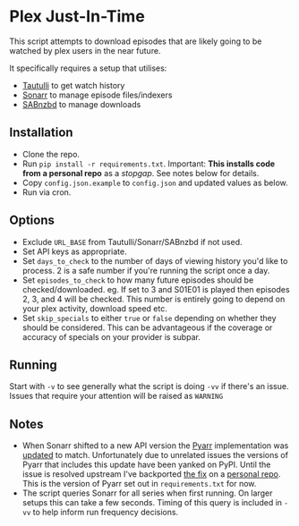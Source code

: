 # Plex Just-In-Time

This script attempts to download episodes that are likely going to be watched by plex users in the near future.

It specifically requires a setup that utilises:
* [Tautulli](https://github.com/Tautulli/Tautulli) to get watch history
* [Sonarr](https://github.com/Sonarr/Sonarr) to manage episode files/indexers
* [SABnzbd](https://github.com/sabnzbd/sabnzbd) to manage downloads

## Installation

* Clone the repo.
* Run `pip install -r requirements.txt`. Important: **This installs code from a personal repo** as a _stopgap_. See notes below for details.
* Copy `config.json.example` to `config.json` and updated values as below.
* Run via cron.

## Options

* Exclude `URL_BASE` from Tautulli/Sonarr/SABnzbd if not used.
* Set API keys as appropriate.
* Set `days_to_check` to the number of days of viewing history you'd like to process. 2 is a safe number if you're running the script once a day.
* Set `episodes_to_check` to how many future episodes should be checked/downloaded. eg. If set to 3 and S01E01 is played then episodes 2, 3, and 4 will be checked. This number is entirely going to depend on your plex activity, download speed etc.
* Set `skip_specials` to either `true` or `false` depending on whether they should be considered. This can be advantageous if the coverage or accuracy of specials on your provider is subpar.

## Running

Start with `-v` to see generally what the script is doing `-vv` if there's an issue. Issues that require your attention will be raised as `WARNING`

## Notes

* When Sonarr shifted to a new API version the [Pyarr](https://github.com/totaldebug/pyarr) implementation was [updated](https://github.com/totaldebug/pyarr/issues/108) to match. Unfortunately due to unrelated issues the versions of Pyarr that includes this update have been yanked on PyPI. Until the issue is resolved upstream I've backported [the fix](https://github.com/totaldebug/pyarr/compare/v3.1.3...FletcherAU:pyarr:backport-upd_episode) on a [personal repo](https://github.com/FletcherAU/pyarr/tree/backport-upd_episode). This is the version of Pyarr set out in `requirements.txt` for now.
* The script queries Sonarr for all series when first running. On larger setups this can take a few seconds. Timing of this query is included in `-vv` to help inform run frequency decisions.
